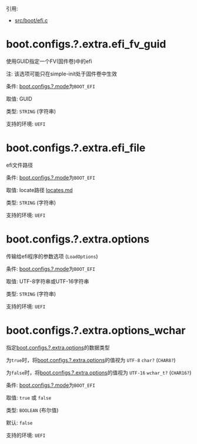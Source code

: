 引用:
 - [src/boot/efi.c](../../../src/boot/efi.c)

# boot.configs.?.extra.efi_fv_guid

使用GUID指定一个FV(固件卷)中的efi

注: 该选项可能只在simple-init处于固件卷中生效

条件: [boot.configs.?.mode](boot.configs.md)为`BOOT_EFI`

取值: GUID

类型: `STRING` (字符串)

支持的环境: `UEFI`

# boot.configs.?.extra.efi_file

efi文件路径

条件: [boot.configs.?.mode](boot.configs.md)为`BOOT_EFI`

取值: locate路径 [locates.md](locates.md)

类型: `STRING` (字符串)

支持的环境: `UEFI`

# boot.configs.?.extra.options

传输给efi程序的参数选项 (`LoadOptions`)

条件: [boot.configs.?.mode](boot.configs.md)为`BOOT_EFI`

取值: UTF-8字符串或UTF-16字符串

类型: `STRING` (字符串)

支持的环境: `UEFI`

# boot.configs.?.extra.options_wchar

指定[boot.configs.?.extra.options](#boot.configs.?.extra.options)的数据类型

为`true`时，将[boot.configs.?.extra.options](#boot.configs.?.extra.options)的值视为 `UTF-8` `char?` (`CHAR8?`)

为`false`时，将[boot.configs.?.extra.options](#boot.configs.?.extra.options)的值视为 `UTF-16` `wchar_t?` (`CHAR16?`)

条件: [boot.configs.?.mode](boot.configs.md)为`BOOT_EFI`

取值: `true` 或 `false`

类型: `BOOLEAN` (布尔值)

默认: `false`

支持的环境: `UEFI`
